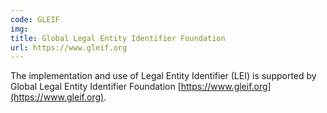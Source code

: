 ```yaml
---
code: GLEIF
img:
title: Global Legal Entity Identifier Foundation
url: https://www.gleif.org
---
```

The implementation and use of Legal Entity Identifier (LEI) is supported by Global Legal Entity Identifier Foundation [https://www.gleif.org](https://www.gleif.org).
